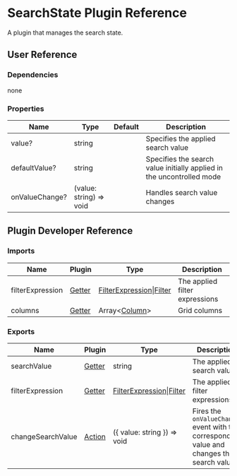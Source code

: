 # SearchState Plugin Reference

A plugin that manages the search state.

## User Reference

### Dependencies

none

### Properties

Name | Type | Default | Description
-----|------|---------|------------
value? | string |  | Specifies the applied search value
defaultValue? | string |  | Specifies the search value initially applied in the uncontrolled mode
onValueChange? | (value: string) => void | | Handles search value changes

## Plugin Developer Reference

### Imports

Name | Plugin | Type | Description
-----|--------|------|------------
filterExpression | [Getter](../../../dx-react-core/docs/reference/getter.md) | [FilterExpression](integrated-filtering.md#filterexpression)&#124;[Filter](filtering-state.md#filter) | The applied filter expressions
columns | [Getter](../../../dx-react-core/docs/reference/getter.md) | Array&lt;[Column](grid.md#column)&gt; | Grid columns

### Exports

Name | Plugin | Type | Description
-----|--------|------|------------
searchValue | [Getter](../../../dx-react-core/docs/reference/getter.md) | string | The applied search value
filterExpression | [Getter](../../../dx-react-core/docs/reference/getter.md) | [FilterExpression](integrated-filtering.md#filterexpression)&#124;[Filter](filtering-state.md#filter) | The applied filter expressions
changeSearchValue | [Action](../../../dx-react-core/docs/reference/action.md) | ({ value: string }) => void | Fires the `onValueChange` event with the corresponding value and changes the search value
